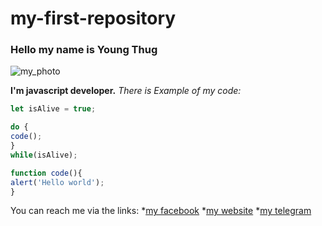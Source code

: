 # my-first-repository

### Hello my name is Young Thug

![my_photo](https://pagesix.com/wp-content/uploads/sites/3/2022/05/young-thug-80.jpg)



**I'm javascript developer.**
*There is Example of my code:*
```javascript
let isAlive = true;

do {
code();
}
while(isAlive);

function code(){
alert('Hello world');
}
```
You can reach me via the links:
*[my facebook](http://github.com)
*[my website](http://github.com)
*[my telegram](http://github.com)
